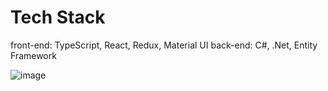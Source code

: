 # Tech Stack
front-end: TypeScript, React, Redux, Material UI
back-end: C#, .Net, Entity Framework

![image](https://user-images.githubusercontent.com/67636157/170802490-016ec9fa-e6b5-432b-9e55-bd7e5da45e9d.png)
